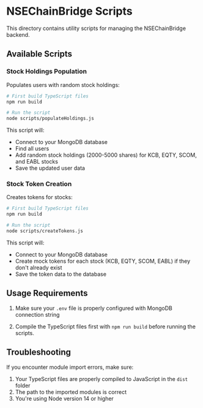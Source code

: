 # NSEChainBridge Scripts

This directory contains utility scripts for managing the NSEChainBridge backend.

## Available Scripts

### Stock Holdings Population

Populates users with random stock holdings:

```bash
# First build TypeScript files
npm run build

# Run the script
node scripts/populateHoldings.js
```

This script will:

- Connect to your MongoDB database
- Find all users
- Add random stock holdings (2000-5000 shares) for KCB, EQTY, SCOM, and EABL stocks
- Save the updated user data

### Stock Token Creation

Creates tokens for stocks:

```bash
# First build TypeScript files
npm run build

# Run the script
node scripts/createTokens.js
```

This script will:

- Connect to your MongoDB database
- Create mock tokens for each stock (KCB, EQTY, SCOM, EABL) if they don't already exist
- Save the token data to the database

## Usage Requirements

1. Make sure your `.env` file is properly configured with MongoDB connection string

2. Compile the TypeScript files first with `npm run build` before running the scripts.

## Troubleshooting

If you encounter module import errors, make sure:

1. Your TypeScript files are properly compiled to JavaScript in the `dist` folder
2. The path to the imported modules is correct
3. You're using Node version 14 or higher

